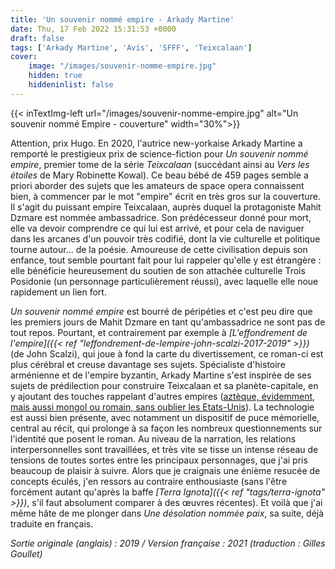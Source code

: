 ```yaml
---
title: 'Un souvenir nommé empire - Arkady Martine'
date: Thu, 17 Feb 2022 15:31:53 +0000
draft: false
tags: ['Arkady Martine', 'Avis', 'SFFF', 'Teixcalaan']
cover: 
    image: "/images/souvenir-nomme-empire.jpg"
    hidden: true
    hiddeninlist: false
---
```


{{< inTextImg-left url="/images/souvenir-nomme-empire.jpg" alt="Un souvenir nommé Empire - couverture" width="30%">}}

Attention, prix Hugo. En 2020, l'autrice new-yorkaise Arkady Martine a remporté le prestigieux prix de science-fiction pour _Un souvenir nommé empire_, premier tome de la série _Teixcalaan_ (succédant ainsi au _Vers les étoiles_ de Mary Robinette Kowal). Ce beau bébé de 459 pages semble a priori aborder des sujets que les amateurs de space opera connaissent bien, à commencer par le mot "empire" écrit en très gros sur la couverture. Il s'agit du puissant empire Teixcalaan, auprès duquel la protagoniste Mahit Dzmare est nommée ambassadrice. Son prédécesseur donné pour mort, elle va devoir comprendre ce qui lui est arrivé, et pour cela de naviguer dans les arcanes d'un pouvoir très codifié, dont la vie culturelle et politique tourne autour... de la poésie. Amoureuse de cette civilisation depuis son enfance, tout semble pourtant fait pour lui rappeler qu'elle y est étrangère : elle bénéficie heureusement du soutien de son attachée culturelle Trois Posidonie (un personnage particulièrement réussi), avec laquelle elle noue rapidement un lien fort.

_Un souvenir nommé empire_ est bourré de péripéties et c'est peu dire que les premiers jours de Mahit Dzmare en tant qu'ambassadrice ne sont pas de tout repos. Pourtant, et contrairement par exemple à _[L'effondrement de l'empire]({{< ref "leffondrement-de-lempire-john-scalzi-2017-2019" >}})_ (de John Scalzi), qui joue à fond la carte du divertissement, ce roman-ci est plus cérébral et creuse davantage ses sujets. Spécialiste d'histoire arménienne et de l'empire byzantin, Arkady Martine s'est inspirée de ses sujets de prédilection pour construire Teixcalaan et sa planète-capitale, en y ajoutant des touches rappelant d'autres empires ([aztèque, évidemment, mais aussi mongol ou romain, sans oublier les Etats-Unis](https://www.npr.org/2019/04/07/710356506/questions-for-arkady-martine-author-of-a-memory-called-empire)). La technologie est aussi bien présente, avec notamment un dispositif de puce mémorielle, central au récit, qui prolonge à sa façon les nombreux questionnements sur l'identité que posent le roman. Au niveau de la narration, les relations interpersonnelles sont travaillées, et très vite se tisse un intense réseau de tensions de toutes sortes entre les principaux personnages, que j'ai pris beaucoup de plaisir à suivre. Alors que je craignais une énième resucée de concepts éculés, j'en ressors au contraire enthousiaste (sans l'être forcément autant qu'après la baffe _[Terra Ignota]({{< ref "tags/terra-ignota" >}})_, s'il faut absolument comparer à des œuvres récentes). Et voilà que j'ai même hâte de me plonger dans _Une désolation nommée paix_, sa suite, déjà traduite en français.

_Sortie originale (anglais) : 2019 / Version française : 2021 (traduction : Gilles Goullet)_